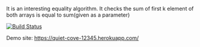 It is an interesting equality algorithm. It checks the sum of first k element of both arrays is equal to sum(given as a parameter)

[![Build Status](https://travis-ci.org/tubanury/myDemoApp.svg?branch=master)](https://travis-ci.org/tubanury/myDemoApp)

Demo site: https://quiet-cove-12345.herokuapp.com/